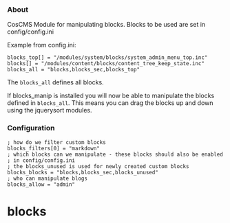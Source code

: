 ### About

CosCMS Module for manipulating blocks. Blocks to be used 
are set in config/config.ini

Example from config.ini: 

    blocks_top[] = "/modules/system/blocks/system_admin_menu_top.inc"
    blocks[] = "/modules/content/blocks/content_tree_keep_state.inc"
    blocks_all = "blocks,blocks_sec,blocks_top"
 
The `blocks_all` defines all blocks.

If blocks_manip is installed you will now be able to manipulate the blocks
defined in `blocks_all`. This means you can drag the blocks up and down
using the jquerysort modules.

### Configuration

    ; how do we filter custom blocks
    blocks_filters[0] = "markdown"
    ; which blocks can we manipulate - these blocks should also be enabled 
    ; in config/config.ini
    ; the blocks_unused is used for newly created custom blocks
    blocks_blocks = "blocks,blocks_sec,blocks_unused"
    ; who can manipulate blogs
    blocks_allow = "admin"


# blocks
